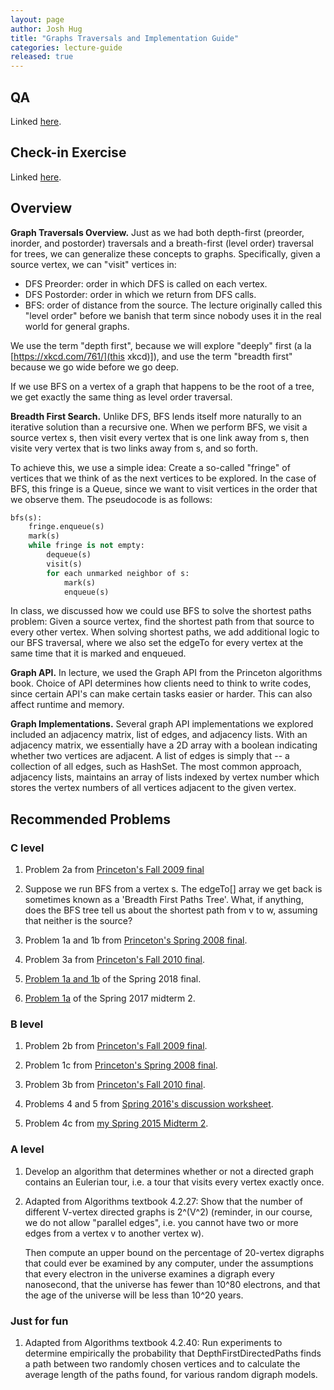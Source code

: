 ```yaml
---
layout: page
author: Josh Hug
title: "Graphs Traversals and Implementation Guide"
categories: lecture-guide
released: true
---
```



## QA
Linked [here](https://youtu.be/-OuYtTGTsN8).

## Check-in Exercise
Linked [here](https://forms.gle/hL5aztEoMbbXsKgR9).

## Overview

**Graph Traversals Overview.** Just as we had both depth-first (preorder,
inorder, and postorder) traversals and a breath-first (level order) traversal
for trees, we can generalize these concepts to graphs. Specifically, given a
source vertex, we can "visit" vertices in:
 - DFS Preorder: order in which DFS is called on each vertex.
 - DFS Postorder: order in which we return from DFS calls.
 - BFS: order of distance from the source. The lecture originally called this "level order"
   before we banish that term since nobody uses it in the real world for general
   graphs.

We use the term "depth first", because we will explore "deeply" first (a la
[https://xkcd.com/761/](this xkcd)]), and use the term "breadth first" because
we go wide before we go deep.

If we use BFS on a vertex of a graph that happens to be the root of a tree, we
get exactly the same thing as level order traversal.

**Breadth First Search.** Unlike DFS, BFS lends itself more naturally to an
iterative solution than a recursive one. When we perform BFS, we visit a source
vertex s, then visit every vertex that is one link away from s, then visite very
vertex that is two links away from s, and so forth.

To achieve this, we use a simple idea: Create a so-called "fringe" of vertices
that we think of as the next vertices to be explored. In the case of BFS, this
fringe is a Queue, since we want to visit vertices in the order that we observe
them. The pseudocode is as follows:

```python
bfs(s):
    fringe.enqueue(s)
    mark(s)
    while fringe is not empty:
        dequeue(s)
        visit(s)
        for each unmarked neighbor of s:
            mark(s)
            enqueue(s)
```

In class, we discussed how we could use BFS to solve the shortest paths problem:
Given a source vertex, find the shortest path from that source to every other
vertex. When solving shortest paths, we add additional logic to our BFS
traversal, where we also set the edgeTo for every vertex at the same time that
it is marked and enqueued.

**Graph API.** In lecture, we used the Graph API from the Princeton algorithms book. Choice of API determines how clients need to think to write codes, since certain API's can make certain tasks easier or harder. This can also affect runtime and memory.

**Graph Implementations.** Several graph API implementations we explored included an adjacency matrix, list of edges, and adjacency lists. With an adjacency matrix, we essentially have a 2D array with a boolean indicating whether two vertices are adjacent. A list of edges is simply that -- a collection of all edges, such as HashSet<Edge>. The most common approach, adjacency lists, maintains an array of lists indexed by vertex number which stores the vertex numbers of all vertices adjacent to the given vertex.

## Recommended Problems
### C level

1. Problem 2a from [Princeton's Fall 2009 final](http://www.cs.princeton.edu/courses/archive/spring15/cos226/exams/fin-f09.pdf)

2. Suppose we run BFS from a vertex s. The edgeTo[] array we get back is
   sometimes known as a 'Breadth First Paths Tree'. What, if anything, does the
   BFS tree tell us about the shortest path from v to w, assuming that neither
   is the source?

3. Problem 1a and 1b from [Princeton's Spring 2008 final](http://www.cs.princeton.edu/courses/archive/spring15/cos226/exams/fin-s08.pdf).

4. Problem 3a from [Princeton's Fall 2010 final](http://www.cs.princeton.edu/courses/archive/spring15/cos226/exams/fin-f10.pdf).

5. [Problem 1a and 1b](https://tbp.berkeley.edu/exams/5662/download/) of the Spring 2018 final.

5. [Problem 1a](https://tbp.berkeley.edu/exams/5773/download/) of the Spring 2017 midterm 2.

### B level

1. Problem 2b from [Princeton's Fall 2009 final](http://www.cs.princeton.edu/courses/archive/spring15/cos226/exams/fin-f09.pdf).

2. Problem 1c from [Princeton's Spring 2008 final](http://www.cs.princeton.edu/courses/archive/spring15/cos226/exams/fin-s08.pdf).

3. Problem 3b from [Princeton's Fall 2010 final](http://www.cs.princeton.edu/courses/archive/spring15/cos226/exams/fin-f10.pdf).

4. Problems 4 and 5 from [Spring 2016's discussion worksheet](http://datastructur.es/sp16/materials/discussion/discussion11.pdf).

5. Problem 4c from [my Spring 2015 Midterm 2](https://tbp.berkeley.edu/exams/5239/download/).

### A level

1. Develop an algorithm that determines whether or not a directed graph contains
   an Eulerian tour, i.e. a tour that visits every vertex exactly once.

2. Adapted from Algorithms textbook 4.2.27: Show that the number of different
   V-vertex directed graphs is 2^(V^2) (reminder, in our course, we do not allow "parallel edges", i.e. you cannot have two or more edges from a vertex v to another vertex w).

   Then compute an upper bound on the percentage of 20-vertex digraphs that could ever be examined by
   any computer, under the assumptions that every electron in the universe
   examines a digraph every nanosecond, that the universe has fewer than 10^80
   electrons, and that the age of the universe will be less than 10^20 years.

### Just for fun

1. Adapted from Algorithms textbook 4.2.40: Run experiments to determine
   empirically the probability that DepthFirstDirectedPaths finds a path between
   two randomly chosen vertices and to calculate the average length of the paths
   found, for various random digraph models.
